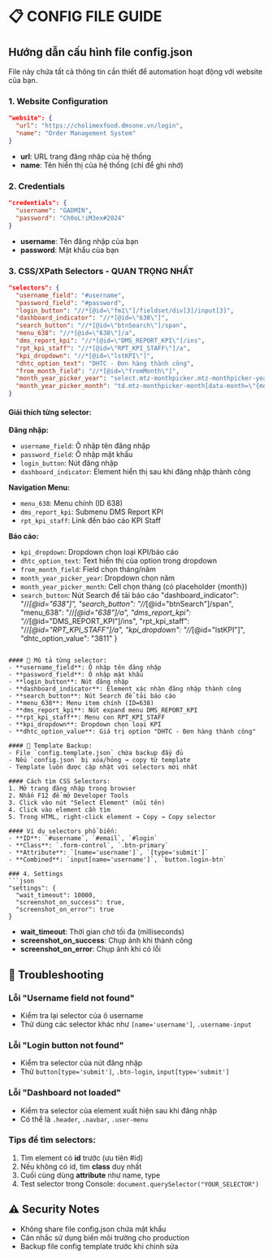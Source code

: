 # 📋 CONFIG FILE GUIDE

## Hướng dẫn cấu hình file config.json

File này chứa tất cả thông tin cần thiết để automation hoạt động với website của bạn.

### 1. Website Configuration
```json
"website": {
  "url": "https://cholimexfood.dmsone.vn/login",
  "name": "Order Management System"
}
```
- **url**: URL trang đăng nhập của hệ thống
- **name**: Tên hiển thị của hệ thống (chỉ để ghi nhớ)

### 2. Credentials
```json
"credentials": {
  "username": "GADMIN",
  "password": "Ch0oL!iM3ex#2024"
}
```
- **username**: Tên đăng nhập của bạn
- **password**: Mật khẩu của bạn

### 3. CSS/XPath Selectors - QUAN TRỌNG NHẤT
```json
"selectors": {
  "username_field": "#username",
  "password_field": "#password",
  "login_button": "//*[@id=\"fm1\"]/fieldset/div[3]/input[3]",
  "dashboard_indicator": "//*[@id=\"638\"]",
  "search_button": "//*[@id=\"btnSearch\"]/span",
  "menu_638": "//*[@id=\"638\"]/a",
  "dms_report_kpi": "//*[@id=\"DMS_REPORT_KPI\"]/ins",
  "rpt_kpi_staff": "//*[@id=\"RPT_KPI_STAFF\"]/a",
  "kpi_dropdown": "//*[@id=\"lstKPI\"]",
  "dhtc_option_text": "DHTC - Đơn hàng thành công",
  "from_month_field": "//*[@id=\"fromMonth\"]",
  "month_year_picker_year": "select.mtz-monthpicker.mtz-monthpicker-year",
  "month_year_picker_month": "td.mtz-monthpicker-month[data-month=\"{month}\"]"
}
```

#### Giải thích từng selector:

**Đăng nhập:**
- `username_field`: Ô nhập tên đăng nhập
- `password_field`: Ô nhập mật khẩu  
- `login_button`: Nút đăng nhập
- `dashboard_indicator`: Element hiển thị sau khi đăng nhập thành công

**Navigation Menu:**
- `menu_638`: Menu chính (ID 638)
- `dms_report_kpi`: Submenu DMS Report KPI
- `rpt_kpi_staff`: Link đến báo cáo KPI Staff

**Báo cáo:**
- `kpi_dropdown`: Dropdown chọn loại KPI/báo cáo
- `dhtc_option_text`: Text hiển thị của option trong dropdown
- `from_month_field`: Field chọn tháng/năm
- `month_year_picker_year`: Dropdown chọn năm
- `month_year_picker_month`: Cell chọn tháng (có placeholder {month})
- `search_button`: Nút Search để tải báo cáo
  "dashboard_indicator": "//*[@id=\"638\"]",
  "search_button": "//*[@id=\"btnSearch\"]/span",
  "menu_638": "//*[@id=\"638\"]/a",
  "dms_report_kpi": "//*[@id=\"DMS_REPORT_KPI\"]/ins",
  "rpt_kpi_staff": "//*[@id=\"RPT_KPI_STAFF\"]/a",
  "kpi_dropdown": "//*[@id=\"lstKPI\"]",
  "dhtc_option_value": "3811"
}
```

#### 📝 Mô tả từng selector:
- **username_field**: Ô nhập tên đăng nhập
- **password_field**: Ô nhập mật khẩu  
- **login_button**: Nút đăng nhập
- **dashboard_indicator**: Element xác nhận đăng nhập thành công
- **search_button**: Nút Search để tải báo cáo
- **menu_638**: Menu item chính (ID=638)
- **dms_report_kpi**: Nút expand menu DMS_REPORT_KPI
- **rpt_kpi_staff**: Menu con RPT_KPI_STAFF
- **kpi_dropdown**: Dropdown chọn loại KPI
- **dhtc_option_value**: Giá trị option "DHTC - Đơn hàng thành công"

#### 🔄 Template Backup:
- File `config.template.json` chứa backup đầy đủ
- Nếu `config.json` bị xóa/hỏng → copy từ template
- Template luôn được cập nhật với selectors mới nhất

#### Cách tìm CSS Selectors:
1. Mở trang đăng nhập trong browser
2. Nhấn F12 để mở Developer Tools
3. Click vào nút "Select Element" (mũi tên)
4. Click vào element cần tìm
5. Trong HTML, right-click element → Copy → Copy selector

#### Ví dụ selectors phổ biến:
- **ID**: `#username`, `#email`, `#login`
- **Class**: `.form-control`, `.btn-primary`
- **Attribute**: `[name='username']`, `[type='submit']`
- **Combined**: `input[name='username']`, `button.login-btn`

### 4. Settings
```json
"settings": {
  "wait_timeout": 10000,
  "screenshot_on_success": true,
  "screenshot_on_error": true
}
```
- **wait_timeout**: Thời gian chờ tối đa (milliseconds)
- **screenshot_on_success**: Chụp ảnh khi thành công
- **screenshot_on_error**: Chụp ảnh khi có lỗi

## 🔧 Troubleshooting

### Lỗi "Username field not found"
- Kiểm tra lại selector của ô username
- Thử dùng các selector khác như `[name='username']`, `.username-input`

### Lỗi "Login button not found"  
- Kiểm tra selector của nút đăng nhập
- Thử `button[type='submit']`, `.btn-login`, `input[type='submit']`

### Lỗi "Dashboard not loaded"
- Kiểm tra selector của element xuất hiện sau khi đăng nhập
- Có thể là `.header`, `.navbar`, `.user-menu`

### Tips để tìm selectors:
1. Tìm element có **id** trước (ưu tiên #id)
2. Nếu không có id, tìm **class** duy nhất
3. Cuối cùng dùng **attribute** như name, type
4. Test selector trong Console: `document.querySelector("YOUR_SELECTOR")`

## ⚠️ Security Notes
- Không share file config.json chứa mật khẩu
- Cân nhắc sử dụng biến môi trường cho production
- Backup file config template trước khi chỉnh sửa
